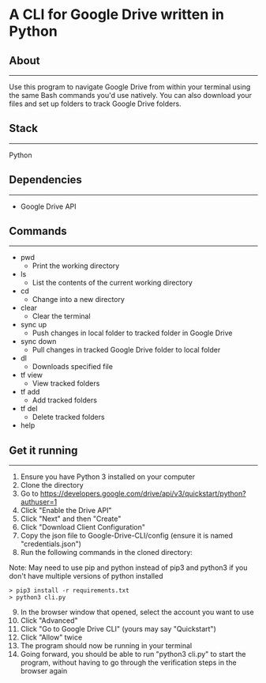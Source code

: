 # A CLI for Google Drive written in Python

## About
---

Use this program to navigate Google Drive from within your terminal using the same Bash commands you'd use natively.
You can also download your files and set up folders to track Google Drive folders.

## Stack
---
Python

## Dependencies
---
- Google Drive API

## Commands
---
- pwd
    - Print the working directory
- ls
    - List the contents of the current working directory
- cd
    - Change into a new directory
- clear
    - Clear the terminal
- sync up
    - Push changes in local folder to tracked folder in Google Drive
- sync down
    - Pull changes in tracked Google Drive folder to local folder
- dl
    - Downloads specified file
- tf view
    - View tracked folders
- tf add
    - Add tracked folders
- tf del
    - Delete tracked folders
- help

## Get it running
---
1. Ensure you have Python 3 installed on your computer
2. Clone the directory
3. Go to https://developers.google.com/drive/api/v3/quickstart/python?authuser=1
4. Click "Enable the Drive API"
5. Click "Next" and then "Create"
6. Click "Download Client Configuration"
7. Copy the json file to Google-Drive-CLI/config (ensure it is named "credentials.json")
8. Run the following commands in the cloned directory:

Note: May need to use pip and python instead of pip3 and python3 if you don't have multiple versions of python installed
```
> pip3 install -r requirements.txt
> python3 cli.py
```
9. In the browser window that opened, select the account you want to use
10. Click "Advanced"
11. Click "Go to Google Drive CLI" (yours may say "Quickstart")
12. Click "Allow" twice
13. The program should now be running in your terminal
14. Going forward, you should be able to run "python3 cli.py" to start the program, without having to go through the verification steps in the browser again